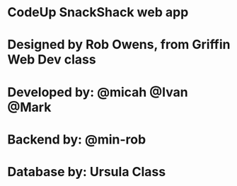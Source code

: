 # CodeUp SnackShack web app
# Designed by Rob Owens, from Griffin Web Dev class
# Developed by: @micah @Ivan @Mark
# Backend by: @min-rob
# Database by: Ursula Class